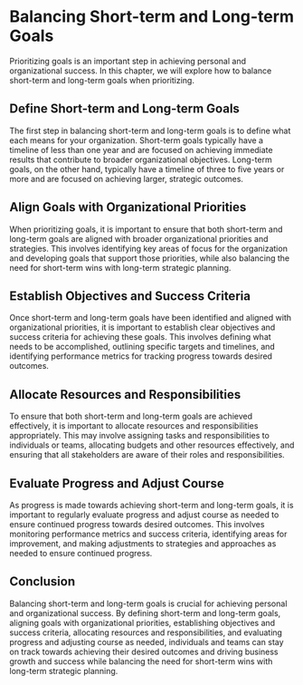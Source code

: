 Balancing Short-term and Long-term Goals
=======================================================================

Prioritizing goals is an important step in achieving personal and organizational success. In this chapter, we will explore how to balance short-term and long-term goals when prioritizing.

Define Short-term and Long-term Goals
-------------------------------------

The first step in balancing short-term and long-term goals is to define what each means for your organization. Short-term goals typically have a timeline of less than one year and are focused on achieving immediate results that contribute to broader organizational objectives. Long-term goals, on the other hand, typically have a timeline of three to five years or more and are focused on achieving larger, strategic outcomes.

Align Goals with Organizational Priorities
------------------------------------------

When prioritizing goals, it is important to ensure that both short-term and long-term goals are aligned with broader organizational priorities and strategies. This involves identifying key areas of focus for the organization and developing goals that support those priorities, while also balancing the need for short-term wins with long-term strategic planning.

Establish Objectives and Success Criteria
-----------------------------------------

Once short-term and long-term goals have been identified and aligned with organizational priorities, it is important to establish clear objectives and success criteria for achieving these goals. This involves defining what needs to be accomplished, outlining specific targets and timelines, and identifying performance metrics for tracking progress towards desired outcomes.

Allocate Resources and Responsibilities
---------------------------------------

To ensure that both short-term and long-term goals are achieved effectively, it is important to allocate resources and responsibilities appropriately. This may involve assigning tasks and responsibilities to individuals or teams, allocating budgets and other resources effectively, and ensuring that all stakeholders are aware of their roles and responsibilities.

Evaluate Progress and Adjust Course
-----------------------------------

As progress is made towards achieving short-term and long-term goals, it is important to regularly evaluate progress and adjust course as needed to ensure continued progress towards desired outcomes. This involves monitoring performance metrics and success criteria, identifying areas for improvement, and making adjustments to strategies and approaches as needed to ensure continued progress.

Conclusion
----------

Balancing short-term and long-term goals is crucial for achieving personal and organizational success. By defining short-term and long-term goals, aligning goals with organizational priorities, establishing objectives and success criteria, allocating resources and responsibilities, and evaluating progress and adjusting course as needed, individuals and teams can stay on track towards achieving their desired outcomes and driving business growth and success while balancing the need for short-term wins with long-term strategic planning.


